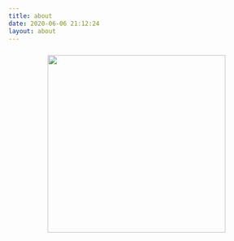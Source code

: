 ```yaml
---
title: about
date: 2020-06-06 21:12:24
layout: about
---
```


<p style="text-align:center;font-size: 25px;">
    <img src="https://yubuntu0109.github.io/2020/06/21/image-repo/wechat-GoogTech.png" width="350">
</p>
<!-- <p style="text-align:center;font-size: 25px;">
    < THE QUIETER YOU ARE THE MORE YOU ARE ABLE TO HEAR />
</p> -->
